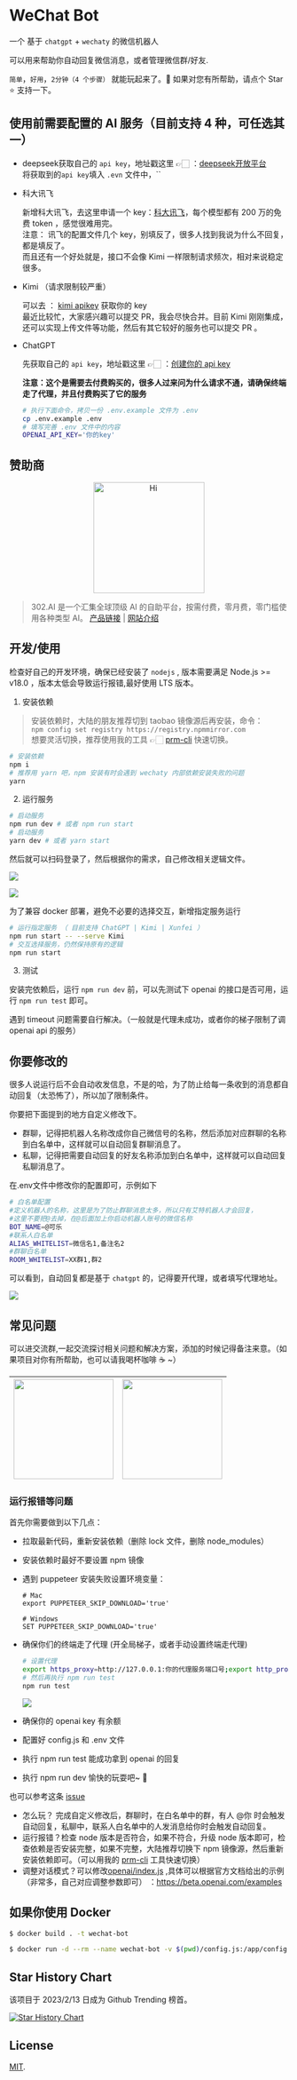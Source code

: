 # WeChat Bot

一个 基于 `chatgpt` + `wechaty` 的微信机器人

可以用来帮助你自动回复微信消息，或者管理微信群/好友.

`简单`，`好用`，`2分钟（4 个步骤）` 就能玩起来了。🌸 如果对您有所帮助，请点个 Star ⭐️ 支持一下。

## 使用前需要配置的 AI 服务（目前支持 4 种，可任选其一）

- deepseek获取自己的 `api key`，地址戳这里 👉🏻 ：[deepseek开放平台](https://platform.deepseek.com/usage)  
  将获取到的`api key`填入 `.evn` 文件中，``
- 科大讯飞

  新增科大讯飞，去这里申请一个 key：[科大讯飞](https://console.xfyun.cn/services/bm35)，每个模型都有 200 万的免费 token ，感觉很难用完。  
  注意： 讯飞的配置文件几个 key，别填反了，很多人找到我说为什么不回复，都是填反了。  
  而且还有一个好处就是，接口不会像 Kimi 一样限制请求频次，相对来说稳定很多。

- Kimi （请求限制较严重）

  可以去 ： [kimi apikey](https://platform.moonshot.cn/console/api-keys) 获取你的 key  
  最近比较忙，大家感兴趣可以提交 PR，我会尽快合并。目前 Kimi 刚刚集成，还可以实现上传文件等功能，然后有其它较好的服务也可以提交 PR 。

- ChatGPT

  先获取自己的 `api key`，地址戳这里 👉🏻 ：[创建你的 api key](https://beta.openai.com/account/api-keys)

  **注意：这个是需要去付费购买的，很多人过来问为什么请求不通，请确保终端走了代理，并且付费购买了它的服务**

  ```sh
  # 执行下面命令，拷贝一份 .env.example 文件为 .env
  cp .env.example .env
  # 填写完善 .env 文件中的内容
  OPENAI_API_KEY='你的key'
  ```

## 赞助商

<p align="center">
  <a href="https://302.ai" target="_blank">
    <img src="./sponsors/302AI.png" alt="Hi" width="200" />
  </a>
</p>

> 302.AI 是一个汇集全球顶级 AI 的自助平台，按需付费，零月费，零门槛使用各种类型 AI。 [产品链接](https://302.ai) | [网站介绍](https://help.302.ai)

## 开发/使用

检查好自己的开发环境，确保已经安装了 `nodejs` , 版本需要满足 Node.js >= v18.0 ，版本太低会导致运行报错,最好使用 LTS 版本。

1. 安装依赖

> 安装依赖时，大陆的朋友推荐切到 taobao 镜像源后再安装，命令：  
> `npm config set registry https://registry.npmmirror.com`  
> 想要灵活切换，推荐使用我的工具 👉🏻 [prm-cli](https://github.com/wangrongding/prm-cli) 快速切换。

```sh
# 安装依赖
npm i
# 推荐用 yarn 吧，npm 安装有时会遇到 wechaty 内部依赖安装失败的问题
yarn
```

2. 运行服务

```sh
# 启动服务
npm run dev # 或者 npm run start
# 启动服务
yarn dev # 或者 yarn start
```

然后就可以扫码登录了，然后根据你的需求，自己修改相关逻辑文件。

![](https://assets.fedtop.com/picbed/202403261420468.png)

![](https://assets.fedtop.com/picbed/202212071315670.png)

为了兼容 docker 部署，避免不必要的选择交互，新增指定服务运行

```sh
# 运行指定服务 （ 目前支持 ChatGPT | Kimi | Xunfei ）
npm run start -- --serve Kimi
# 交互选择服务，仍然保持原有的逻辑
npm run start
```

3. 测试

安装完依赖后，运行 `npm run dev` 前，可以先测试下 openai 的接口是否可用，运行 `npm run test` 即可。

遇到 timeout 问题需要自行解决。（一般就是代理未成功，或者你的梯子限制了调 openai api 的服务）

## 你要修改的

很多人说运行后不会自动收发信息，不是的哈，为了防止给每一条收到的消息都自动回复（太恐怖了），所以加了限制条件。

你要把下面提到的地方自定义修改下。

- 群聊，记得把机器人名称改成你自己微信号的名称，然后添加对应群聊的名称到白名单中，这样就可以自动回复群聊消息了。
- 私聊，记得把需要自动回复的好友名称添加到白名单中，这样就可以自动回复私聊消息了。

在.env文件中修改你的配置即可，示例如下

```sh
# 白名单配置
#定义机器人的名称，这里是为了防止群聊消息太多，所以只有艾特机器人才会回复，
#这里不要把@去掉，在@后面加上你启动机器人账号的微信名称
BOT_NAME=@可乐
#联系人白名单
ALIAS_WHITELIST=微信名1,备注名2
#群聊白名单
ROOM_WHITELIST=XX群1,群2
```

可以看到，自动回复都是基于 `chatgpt` 的，记得要开代理，或者填写代理地址。

![](https://assets.fedtop.com/picbed/202212131123257.png)

## 常见问题

可以进交流群,一起交流探讨相关问题和解决方案，添加的时候记得备注来意。（如果项目对你有所帮助，也可以请我喝杯咖啡 ☕️ ~）

| <img src="https://assets.fedtop.com/picbed/202302090947704.png" width="180px"> | <img src="https://raw.githubusercontent.com/wangrongding/image-house/master/202303151014249.JPG" width="180px"> |
| --- | --- |

### 运行报错等问题

首先你需要做到以下几点：

- 拉取最新代码，重新安装依赖（删除 lock 文件，删除 node_modules）
- 安装依赖时最好不要设置 npm 镜像
- 遇到 puppeteer 安装失败设置环境变量：

  ```
  # Mac
  export PUPPETEER_SKIP_DOWNLOAD='true'

  # Windows
  SET PUPPETEER_SKIP_DOWNLOAD='true'
  ```

- 确保你们的终端走了代理 (开全局梯子，或者手动设置终端走代理)

  ```sh
  # 设置代理
  export https_proxy=http://127.0.0.1:你的代理服务端口号;export http_proxy=http://127.0.0.1:你的代理服务端口号;export all_proxy=socks5://127.0.0.1:你的代理服务端口号
  # 然后再执行 npm run test
  npm run test
  ```

  ![](https://raw.githubusercontent.com/wangrongding/image-house/master/202403231002859.png)

- 确保你的 openai key 有余额
- 配置好 config.js 和 .env 文件
- 执行 npm run test 能成功拿到 openai 的回复
- 执行 npm run dev 愉快的玩耍吧~ 🎉

也可以参考这条 [issue](https://github.com/wangrongding/wechat-bot/issues/54#issuecomment-1347880291)

- 怎么玩？ 完成自定义修改后，群聊时，在白名单中的群，有人 @你 时会触发自动回复，私聊中，联系人白名单中的人发消息给你时会触发自动回复。
- 运行报错？检查 node 版本是否符合，如果不符合，升级 node 版本即可，检查依赖是否安装完整，如果不完整，大陆推荐切换下 npm 镜像源，然后重新安装依赖即可。（可以用我的 [prm-cli](https://github.com/wangrongding/prm-cli) 工具快速切换）
- 调整对话模式？可以修改[openai/index.js](./src/openai/index.js) ,具体可以根据官方文档给出的示例（非常多，自己对应调整参数即可） ：https://beta.openai.com/examples

## 如果你使用 Docker

```sh
$ docker build . -t wechat-bot

$ docker run -d --rm --name wechat-bot -v $(pwd)/config.js:/app/config.js -v $(pwd)/.env:/app/.env wechat-bot
```

## Star History Chart

该项目于 2023/2/13 日成为 Github Trending 榜首。

[![Star History Chart](https://api.star-history.com/svg?repos=wangrongding/wechat-bot&type=Date)](https://star-history.com/#wangrongding/wechat-bot&Date)

## License

[MIT](./LICENSE).
